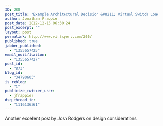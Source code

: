```yaml
---
ID: 288
post_title: 'Example Architectural Decision &#8211; Virtual Switch Load Balancing Policy'
author: Jonathan Frappier
post_date: 2012-12-16 06:30:24
post_excerpt: ""
layout: post
permalink: http://www.virtxpert.com/288/
published: true
jabber_published:
  - "1355657425"
email_notification:
  - "1355657427"
post_id:
  - "873"
blog_id:
  - "34790605"
is_reblog:
  - "1"
publicize_twitter_user:
  - jfrappier
dsq_thread_id:
  - "1116136361"
---
```

Another excellent post by Josh Rodgers on design considerations